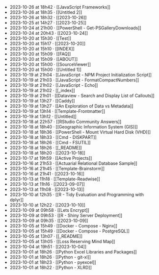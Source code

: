 - 2023-10-26 at 18h42 · [[JavaScript Frameworks]]
- 2023-10-26 at 18h35 · [[Untitled 2]]
- 2023-10-26 at 18h32 · [[2023-10-26]]
- 2023-10-25 at 14h27 · [[2023-10-25]]
- 2023-10-24 at 21h00 · [[PowerShell - Get-PSGalleryDownloads]]
- 2023-10-24 at 20h43 · [[2023-10-24]]
- 2023-10-20 at 15h30 · [[Test]]
- 2023-10-20 at 15h17 · [[2023-10-20]]
- 2023-10-20 at 15h10 · [[INDEX]]
- 2023-10-20 at 15h09 · [[FAQ]]
- 2023-10-20 at 15h09 · [[ABOUT]]
- 2023-10-20 at 15h00 · [[SourceViewer]]
- 2023-10-20 at 15h00 · [[Untitled 1]]
- 2023-10-19 at 21h04 · [[JavaScript - NPM Project Initialization Script]]
- 2023-10-19 at 21h03 · [[JavaScript - FormatCompactNumbers]]
- 2023-10-19 at 21h02 · [[JavaScript - Echo]]
- 2023-10-19 at 21h02 · [[_index]]
- 2023-10-19 at 21h01 · [[Dataview - Search and Display List of Callouts]]
- 2023-10-19 at 13h27 · [[Caddy]]
- 2023-10-19 at 13h27 · [[An Exploration of Data vs Metadata]]
- 2023-10-19 at 13h14 · [[Template-Frontmatter]]
- 2023-10-19 at 13h12 · [[Untitled]]
- 2023-10-18 at 22h57 · [[RStudio Community Answers]]
- 2023-10-18 at 18h40 · [[Geographic Information System (GIS)]]
- 2023-10-18 at 18h36 · [[PowerShell - Mount Virtual Hard Disk (VHD)]]
- 2023-10-18 at 18h33 · [[Cmd - DISKPART]]
- 2023-10-18 at 18h26 · [[Cmd - FSUTIL]]
- 2023-10-18 at 18h26 · [[_README]]
- 2023-10-18 at 18h20 · [[2023-10-18]]
- 2023-10-17 at 19h59 · [[Active Projects]]
- 2023-10-16 at 21h53 · [[Actuarial Relational Database Sample]]
- 2023-10-16 at 21h45 · [[Template-Brainstorm]]
- 2023-10-16 at 21h41 · [[2023-10-16]]
- 2023-10-13 at 11h18 · [[Template-Readwise]]
- 2023-10-13 at 11h16 · [[2023-09-07]]
- 2023-10-13 at 11h08 · [[2023-10-13]]
- 2023-10-10 at 12h35 · [[R - Tidy Evaluation and Programming with dplyr]]
- 2023-10-10 at 12h22 · [[2023-10-10]]
- 2023-10-09 at 09h58 · [[Lets Encrypt]]
- 2023-10-09 at 09h53 · [[R - Shiny Server Deployment]]
- 2023-10-09 at 09h35 · [[2023-10-09]]
- 2023-10-05 at 15h49 · [[Docker - Compose - Nginx]]
- 2023-10-05 at 15h49 · [[Docker - Compose - PostgreSQL]]
- 2023-10-05 at 13h07 · [[_README]]
- 2023-10-05 at 13h05 · [[Loss Reserving Mind Map]]
- 2023-10-04 at 19h51 · [[2023-10-04]]
- 2023-10-01 at 18h26 · [[Python Excel Libraries and Packages]]
- 2023-10-01 at 18h26 · [[Python - git-xl]]
- 2023-10-01 at 18h23 · [[Python - pyexcel]]
- 2023-10-01 at 18h22 · [[Python - XLRD]]
